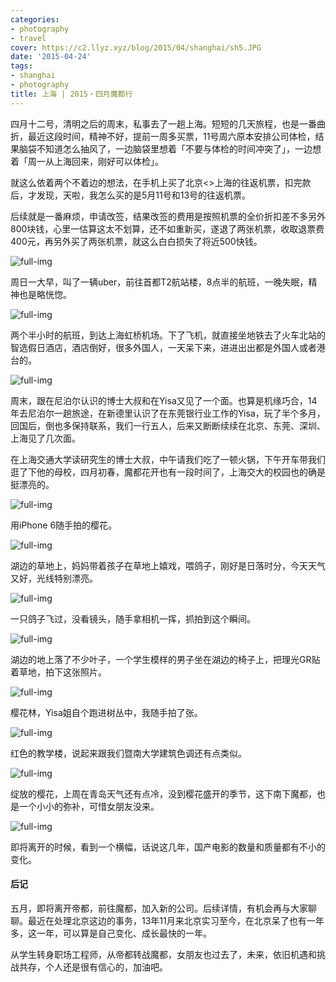 ```yaml
---
categories:
- photography
- travel
cover: https://c2.llyz.xyz/blog/2015/04/shanghai/sh5.JPG
date: '2015-04-24'
tags:
- shanghai
- photography
title: 上海 | 2015・四月魔都行
---
```


四月十二号，清明之后的周末，私事去了一趟上海。短短的几天旅程，也是一番曲折，最近这段时间，精神不好，提前一周多买票，11号周六原本安排公司体检，结果脑袋不知道怎么抽风了，一边脑袋里想着「不要与体检的时间冲突了」，一边想着「周一从上海回来，刚好可以体检」。

就这么依着两个不着边的想法，在手机上买了北京<>上海的往返机票，扣完款后，才发现，天啦，我怎么买的是5月11号和13号的往返机票。

后续就是一番麻烦，申请改签，结果改签的费用是按照机票的全价折扣差不多另外800块钱，心里一估算这太不划算，还不如重新买，遂退了两张机票，收取退票费400元，再另外买了两张机票，就这么白白损失了将近500快钱。

![full-img](https://c2.llyz.xyz/blog/2015/04/shanghai/sh5.JPG)

周日一大早，叫了一辆uber，前往首都T2航站楼，8点半的航班，一晚失眠，精神也是略恍惚。

![full-img](https://c2.llyz.xyz/blog/2015/04/shanghai/sh4.JPG)

两个半小时的航班，到达上海虹桥机场。下了飞机，就直接坐地铁去了火车北站的智选假日酒店，酒店倒好，很多外国人，一天呆下来，进进出出都是外国人或者港台的。

![full-img](https://c2.llyz.xyz/blog/2015/04/shanghai/sh8.JPG)

周末，跟在尼泊尔认识的博士大叔和在Yisa又见了一个面。也算是机缘巧合，14年去尼泊尔一趟旅途，在新德里认识了在东莞银行业工作的Yisa，玩了半个多月，回国后，倒也多保持联系，我们一行五人，后来又断断续续在北京、东莞、深圳、上海见了几次面。

在上海交通大学读研究生的博士大叔，中午请我们吃了一顿火锅，下午开车带我们逛了下他的母校，四月初春，魔都花开也有一段时间了，上海交大的校园也的确是挺漂亮的。

![full-img](https://c2.llyz.xyz/blog/2015/04/shanghai/sh2.JPG)

用iPhone 6随手拍的樱花。

![full-img](https://c2.llyz.xyz/blog/2015/04/shanghai/sh1.JPG)

湖边的草地上，妈妈带着孩子在草地上嬉戏，喂鸽子，刚好是日落时分，今天天气又好，光线特别漂亮。

![full-img](https://c2.llyz.xyz/blog/2015/04/shanghai/sh11.JPG)

一只鸽子飞过，没看镜头，随手拿相机一挥，抓拍到这个瞬间。

![full-img](https://c2.llyz.xyz/blog/2015/04/shanghai/sh7.JPG)

湖边的地上落了不少叶子，一个学生模样的男子坐在湖边的椅子上，把理光GR贴着草地，拍下这张照片。

![full-img](https://c2.llyz.xyz/blog/2015/04/shanghai/sh6.JPG)

樱花林，Yisa姐自个跑进树丛中，我随手拍了张。

![full-img](https://c2.llyz.xyz/blog/2015/04/shanghai/sh9.JPG)

红色的教学楼，说起来跟我们暨南大学建筑色调还有点类似。

![full-img](https://c2.llyz.xyz/blog/2015/04/shanghai/sh10.JPG)

绽放的樱花，上周在青岛天气还有点冷，没到樱花盛开的季节，这下南下魔都，也是一个小小的弥补，可惜女朋友没来。

![full-img](https://c2.llyz.xyz/blog/2015/04/shanghai/sh3.JPG)

即将离开的时候，看到一个横幅，话说这几年，国产电影的数量和质量都有不小的变化。

#### 后记

五月，即将离开帝都，前往魔都，加入新的公司。后续详情，有机会再与大家聊聊。最近在处理北京这边的事务，13年11月来北京实习至今，在北京呆了也有一年多，这一年，可以算是自己变化、成长最快的一年。

从学生转身职场工程师，从帝都转战魔都，女朋友也过去了，未来，依旧机遇和挑战共存，个人还是很有信心的，加油吧。
